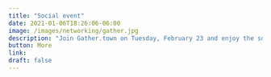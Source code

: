 ```yaml
---
title: "Social event"
date: 2021-01-06T18:26:06-06:00
image: /images/networking/gather.jpg
description: "Join Gather.town on Tuesday, February 23 and enjoy the social event."
button: More
link: 
draft: false
---
```


